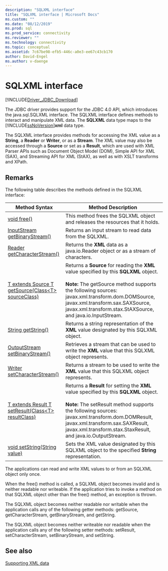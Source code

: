 ```yaml
---
description: "SQLXML interface"
title: "SQLXML interface | Microsoft Docs"
ms.custom: ""
ms.date: "08/12/2019"
ms.prod: sql
ms.prod_service: connectivity
ms.reviewer: ""
ms.technology: connectivity
ms.topic: conceptual
ms.assetid: 7c67be98-efb5-446c-a0e3-ee67c43cb170
author: David-Engel
ms.author: v-daenge
---
```

# SQLXML interface

[!INCLUDE[Driver_JDBC_Download](../../includes/driver_jdbc_download.md)]

The JDBC driver provides support for the JDBC 4.0 API, which introduces the java.sql.SQLXML interface. The SQLXML interface defines methods to interact and manipulate XML data. The **SQLXML** data type maps to the [!INCLUDE[ssNoVersion](../../includes/ssnoversion-md.md)]**xml** data type.  
  
The SQLXML interface provides methods for accessing the XML value as a **String**, a **Reader** or **Writer**, or as a **Stream**. The XML value may also be accessed through a **Source** or set as a **Result**, which are used with XML Parser APIs such as Document Object Model (DOM), Simple API for XML (SAX), and Streaming API for XML (StAX), as well as with XSLT transforms and XPath.  
  
## Remarks  

The following table describes the methods defined in the SQLXML interface:  
  
|Method Syntax|Method Description|  
|-------------------|------------------------|  
|[void free()](https://go.microsoft.com/fwlink/?LinkId=131685)|This method frees the SQLXML object and releases the resources that it holds.|  
|[InputStream getBinaryStream()](https://go.microsoft.com/fwlink/?LinkId=131754)|Returns an input stream to read data from the SQLXML.|  
|[Reader getCharacterStream()](https://go.microsoft.com/fwlink/?LinkId=131755)|Returns the **XML** data as a java.io.Reader object or as a stream of characters.|  
|[T extends Source T getSource(Class\<T> sourceClass)](https://go.microsoft.com/fwlink/?LinkId=131756)|Returns a **Source** for reading the **XML** value specified by this **SQLXML** object.<br /><br /> **Note:**  The getSource method supports the following sources: javax.xml.transform.dom.DOMSource, javax.xml.transform.sax.SAXSource, javax.xml.transform.stax.StAXSource, and java.io.InputStream.|  
|[String getString()](https://go.microsoft.com/fwlink/?LinkId=131757)|Returns a string representation of the **XML** value designated by this SQLXML object.|  
|[OutputStream setBinaryStream()](https://go.microsoft.com/fwlink/?LinkId=131758)|Retrieves a stream that can be used to write the **XML** value that this SQLXML object represents.|  
|[Writer setCharacterStream()](https://go.microsoft.com/fwlink/?LinkId=131759)|Returns a stream to be used to write the **XML** value that this SQLXML object represents.|  
|[T extends Result T setResult(Class\<T> resultClass)](https://go.microsoft.com/fwlink/?LinkId=131760)|Returns a **Result** for setting the **XML** value specified by this **SQLXML** object.<br /><br /> **Note:** The setResult method supports the following sources: javax.xml.transform.dom.DOMResult, javax.xml.transform.sax.SAXResult, javax.xml.transform.stax.StaxResult, and java.io.OutputStream.|  
|[void setString(String value)](https://go.microsoft.com/fwlink/?LinkId=131762)|Sets the XML value designated by this SQLXML object to the specified **String** representation.|  
  
The applications can read and write XML values to or from an SQLXML object only once.  
  
When the free() method is called, a SQLXML object becomes invalid and is neither readable nor writeable. If the application tries to invoke a method on that SQLXML object other than the free() method, an exception is thrown.  
  
The SQLXML object becomes neither readable nor writable when the application calls any of the following getter methods: getSource, getCharacterStream, getBinaryStream, and getString.  
  
The SQLXML object becomes neither writeable nor readable when the application calls any of the following setter methods: setResult, setCharacterStream, setBinaryStream, and setString.  
  
## See also  

[Supporting XML data](../../connect/jdbc/supporting-xml-data.md)  
